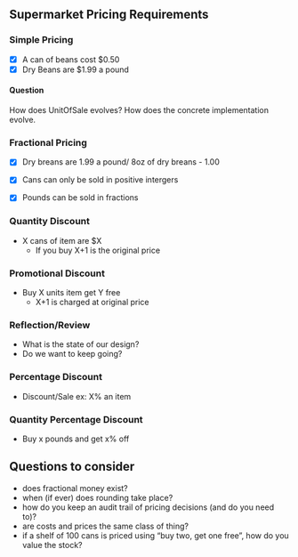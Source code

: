 ## Supermarket Pricing Requirements

###  Simple Pricing
- [x] A can of beans cost $0.50
- [x] Dry Beans are $1.99 a pound

#### Question
How does UnitOfSale evolves? How does the concrete implementation evolve.

### Fractional Pricing
- [x] Dry breans are 1.99 a pound/ 8oz of dry breans - 1.00
- [x] Cans can only be sold in positive intergers
- [x] Pounds can be sold in fractions


### Quantity Discount
- X cans of item are $X
  - If you buy X+1 is the original price


### Promotional Discount
- Buy X units item  get Y free
  - X+1 is charged at original price

### Reflection/Review
- What is the state of our design?
- Do we want to keep going?

### Percentage Discount
- Discount/Sale ex: X% an item


### Quantity Percentage Discount
- Buy x pounds and get x% off



## Questions to consider

- does fractional money exist?
- when (if ever) does rounding take place?
- how do you keep an audit trail of pricing decisions (and do you need to)?
- are costs and prices the same class of thing?
- if a shelf of 100 cans is priced using “buy two, get one free”, how do you value the stock?

